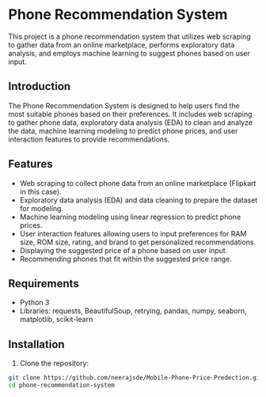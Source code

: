 # Phone Recommendation System

This project is a phone recommendation system that utilizes web scraping to gather data from an online marketplace, performs exploratory data analysis, and employs machine learning to suggest phones based on user input.

## Introduction

The Phone Recommendation System is designed to help users find the most suitable phones based on their preferences. It includes web scraping to gather phone data, exploratory data analysis (EDA) to clean and analyze the data, machine learning modeling to predict phone prices, and user interaction features to provide recommendations.

## Features

- Web scraping to collect phone data from an online marketplace (Flipkart in this case).
- Exploratory data analysis (EDA) and data cleaning to prepare the dataset for modeling.
- Machine learning modeling using linear regression to predict phone prices.
- User interaction features allowing users to input preferences for RAM size, ROM size, rating, and brand to get personalized recommendations.
- Displaying the suggested price of a phone based on user input.
- Recommending phones that fit within the suggested price range.

## Requirements

- Python 3
- Libraries: requests, BeautifulSoup, retrying, pandas, numpy, seaborn, matplotlib, scikit-learn

## Installation

1. Clone the repository:

```bash
git clone https://github.com/neerajsde/Mobile-Phone-Price-Predection.git
cd phone-recommendation-system